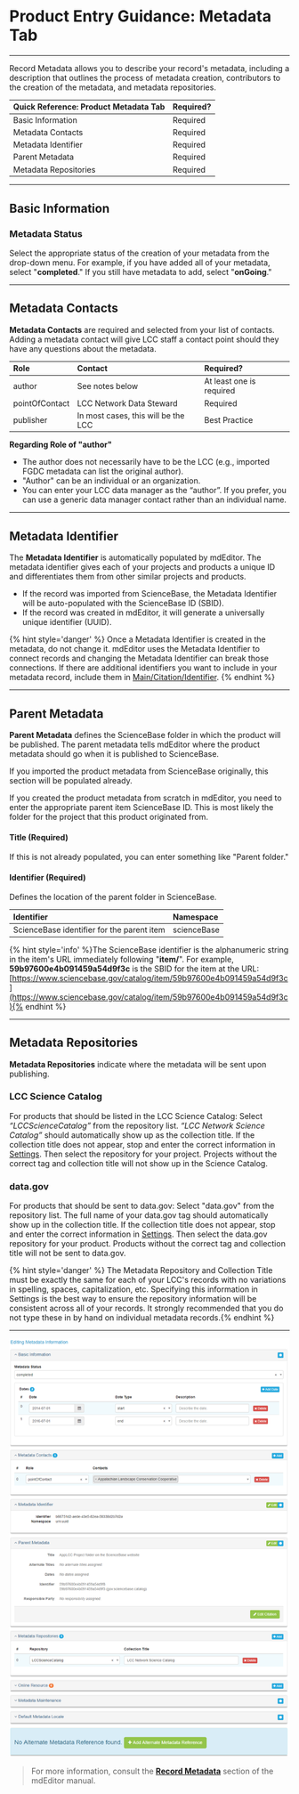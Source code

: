# Product Entry Guidance: Metadata Tab

---

Record Metadata allows you to describe your record's metadata, including a description that outlines the process of metadata creation, contributors to the creation of the metadata, and metadata repositories.

| **Quick Reference: Product Metadata Tab** | Required? |
| :--- |:--- |
| Basic Information | Required |
| Metadata Contacts | Required |
| Metadata Identifier | Required |
| Parent Metadata | Required |
| Metadata Repositories | Required |

---

## Basic Information

### Metadata Status
Select the appropriate status of the creation of your metadata from the drop-down menu. For example, if you have added all of your metadata, select "**completed**." If you still have metadata to add, select "**onGoing**."

---

## Metadata Contacts

**Metadata Contacts** are required and selected from your list of contacts. Adding a metadata contact will give LCC staff a contact point should they have any questions about the metadata.

| Role | Contact | Required? | 
| :--- | :--- |:--- |
| author | See notes below |At least one is required |
| pointOfContact | LCC Network Data Steward | Required |
| publisher | In most cases, this will be the LCC | Best Practice |


**Regarding Role of "author"**
* The author does not necessarily have to be the LCC \(e.g., imported FGDC metadata can list the original author\).
* "Author" can be an individual or an organization.
* You can enter your LCC data manager as the “author”. If you prefer, you can use a generic data manager contact rather than an individual name.


---

## Metadata Identifier

The **Metadata Identifier** is automatically populated by mdEditor. The metadata identifier gives each of your projects and products a unique ID and differentiates them from other similar projects and products.

* If the record was imported from ScienceBase, the Metadata Identifier will be auto-populated with the ScienceBase ID \(SBID\).
* If the record was created in mdEditor, it will generate a universally unique identifier \(UUID\).

{% hint style='danger' %} Once a Metadata Identifier is created in the metadata, do not change it. mdEditor uses the Metadata Identifier to connect records and changing the Metadata Identifier can break those connections. If there are additional identifiers you want to include in your metadata record, include them in [Main/Citation/Identifier](https://cookmt.gitbooks.io/mdeditor-for-lccs/content/record/main/record-main-copy.html#identifier). {% endhint %}



---

## Parent Metadata 

**Parent Metadata** defines the ScienceBase folder in which the product will be published. The parent metadata tells mdEditor where the product metadata should go when it is published to ScienceBase.

If you imported the product metadata from ScienceBase originally, this section will be populated already.

If you created the product metadata from scratch in mdEditor, you need to enter the appropriate parent item ScienceBase ID. This is most likely the folder for the project that this product originated from.

#### Title \(Required\)

If this is not already populated, you can enter something like "Parent folder."

#### Identifier \(Required\)

Defines the location of the parent folder in ScienceBase.

| Identifier | Namespace |
| :--- | :--- |
| ScienceBase identifier for the parent item | scienceBase |

{% hint style='info' %}The ScienceBase identifier is the alphanumeric string in the item's URL immediately following "**item/**". For example, **59b97600e4b091459a54d9f3c** is the SBID for the item at the URL: [https://www.sciencebase.gov/catalog/item/59b97600e4b091459a54d9f3c](https://www.sciencebase.gov/catalog/item/59b97600e4b091459a54d9f3c){% endhint %}

---

## Metadata Repositories

**Metadata Repositories** indicate where the metadata will be sent upon publishing. 

### LCC Science Catalog
For products that should be listed in the LCC Science Catalog: Select _“LCCScienceCatalog”_ from the repository list. _“LCC Network Science Catalog”_ should automatically show up as the collection title. If the collection title does not appear, stop and enter the correct information in [Settings](/settings.md). Then select the repository for your project. Projects without the correct tag and collection title will not show up in the Science Catalog.

### data.gov
For products that should be sent to data.gov: Select "data.gov" from the repository list. The full name of your data.gov tag should automatically show up in the collection title. If the collection title does not appear, stop and enter the correct information in [Settings](/settings.md). Then select the data.gov repository for your product. Products without the correct tag and collection title will not be sent to data.gov.

{% hint style='danger' %} The Metadata Repository and Collection Title must be exactly the same for each of your LCC's records with no variations in spelling, spaces, capitalization, etc. Specifying this information in Settings is the best way to ensure the repository information will be consistent across all of your records. It strongly recommended that you do not type these in by hand on individual metadata records.{% endhint %}

---

![](/assets/metadata_window.png)

> For more information, consult the [**Record Metadata**](https://adiwg.gitbooks.io/mdeditor/content/record/edit/metadata.html) section of the mdEditor manual.




